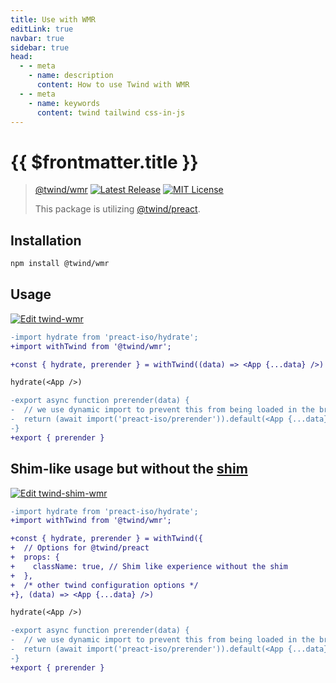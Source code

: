 ```yaml
---
title: Use with WMR
editLink: true
navbar: true
sidebar: true
head:
  - - meta
    - name: description
      content: How to use Twind with WMR
  - - meta
    - name: keywords
      content: twind tailwind css-in-js
---
```


# {{ $frontmatter.title }}

> [@twind/wmr](https://github.com/tw-in-js/use-twind-with/tree/main/packages/wmr) [![Latest Release](https://flat.badgen.net/npm/v/@twind/wmr?icon=npm&label&cache=10800&color=blue)](https://www.npmjs.com/package/@twind/wmr) [![MIT License](https://flat.badgen.net/github/license/tw-in-js/use-twind-with)](https://github.com/tw-in-js/use-twind-with/blob/main/LICENSE)
>
> This package is utilizing [@twind/preact](./preact.md).

## Installation

```sh
npm install @twind/wmr
```

## Usage

[![Edit twind-wmr](https://codesandbox.io/static/img/play-codesandbox.svg)](https://codesandbox.io/s/twind-wmr-orudp?fontsize=14&hidenavigation=1&theme=dark)

```diff
-import hydrate from 'preact-iso/hydrate';
+import withTwind from '@twind/wmr';

+const { hydrate, prerender } = withTwind((data) => <App {...data} />)

hydrate(<App />)

-export async function prerender(data) {
-  // we use dynamic import to prevent this from being loaded in the browser:
-  return (await import('preact-iso/prerender')).default(<App {...data} />);
-}
+export { prerender }
```

## Shim-like usage but without the [shim](https://twind.dev/docs/handbook/getting-started/using-the-shim.html)

[![Edit twind-shim-wmr](https://codesandbox.io/static/img/play-codesandbox.svg)](https://codesandbox.io/s/twind-shim-wmr-nu61v?fontsize=14&hidenavigation=1&theme=dark)

```diff
-import hydrate from 'preact-iso/hydrate';
+import withTwind from '@twind/wmr';

+const { hydrate, prerender } = withTwind({
+  // Options for @twind/preact
+  props: {
+    className: true, // Shim like experience without the shim
+  },
+  /* other twind configuration options */
+}, (data) => <App {...data} />)

hydrate(<App />)

-export async function prerender(data) {
-  // we use dynamic import to prevent this from being loaded in the browser:
-  return (await import('preact-iso/prerender')).default(<App {...data} />);
-}
+export { prerender }
```
